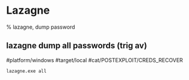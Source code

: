 # Lazagne

% lazagne, dump password

## lazagne dump all passwords (trig av)
#platform/windows  #target/local  #cat/POSTEXPLOIT/CREDS_RECOVER 

```
lazagne.exe all
```
